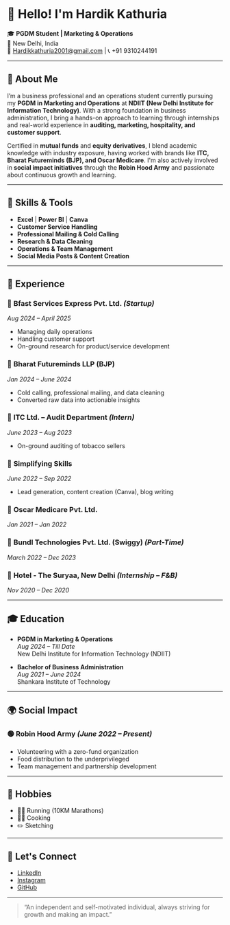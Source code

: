 # 👋 Hello! I'm Hardik Kathuria

🎓 **PGDM Student | Marketing & Operations**  
📍 New Delhi, India  
📧 Hardikkathuria2001@gmail.com | 📞 +91 9310244191

---

## 🚀 About Me

I’m a business professional and an operations student currently pursuing my **PGDM in Marketing and Operations** at **NDIIT (New Delhi Institute for Information Technology)**. With a strong foundation in business administration, I bring a hands-on approach to learning through internships and real-world experience in **auditing, marketing, hospitality, and customer support**.

Certified in **mutual funds** and **equity derivatives**, I blend academic knowledge with industry exposure, having worked with brands like **ITC, Bharat Futureminds (BJP), and Oscar Medicare**. I'm also actively involved in **social impact initiatives** through the **Robin Hood Army** and passionate about continuous growth and learning.

---

## 🧠 Skills & Tools

- **Excel** | **Power BI** | **Canva**
- **Customer Service Handling**
- **Professional Mailing & Cold Calling**
- **Research & Data Cleaning**
- **Operations & Team Management**
- **Social Media Posts & Content Creation**

---

## 💼 Experience

### 🔹 **Bfast Services Express Pvt. Ltd.** *(Startup)*  
*Aug 2024 – April 2025*  
- Managing daily operations  
- Handling customer support  
- On-ground research for product/service development

### 🔹 **Bharat Futureminds LLP (BJP)**  
*Jan 2024 – June 2024*  
- Cold calling, professional mailing, and data cleaning  
- Converted raw data into actionable insights

### 🔹 **ITC Ltd. – Audit Department** *(Intern)*  
*June 2023 – Aug 2023*  
- On-ground auditing of tobacco sellers

### 🔹 **Simplifying Skills**  
*June 2022 – Sep 2022*  
- Lead generation, content creation (Canva), blog writing

### 🔹 **Oscar Medicare Pvt. Ltd.**  
*Jan 2021 – Jan 2022*

### 🔹 **Bundl Technologies Pvt. Ltd. (Swiggy)** *(Part-Time)*  
*March 2022 – Dec 2023*

### 🔹 **Hotel - The Suryaa, New Delhi** *(Internship – F&B)*  
*Nov 2020 – Dec 2020*

---

## 🎓 Education

- **PGDM in Marketing & Operations**  
  *Aug 2024 – Till Date*  
  New Delhi Institute for Information Technology (NDIIT)

- **Bachelor of Business Administration**  
  *Aug 2021 – June 2024*  
  Shankara Institute of Technology

---

## 🌍 Social Impact

### 🟢 **Robin Hood Army** *(June 2022 – Present)*  
- Volunteering with a zero-fund organization  
- Food distribution to the underprivileged  
- Team management and partnership development

---

## 🎯 Hobbies

- 🏃‍♂️ Running (10KM Marathons)
- 👨‍🍳 Cooking
- ✏️ Sketching

---

## 🔗 Let's Connect

- [LinkedIn](https://www.linkedin.com/in/hardikkathuria)
- [Instagram](https://www.instagram.com/hardikkathuria2001)
- [GitHub](https://github.com/hardikkathuria2001)

---

> “An independent and self-motivated individual, always striving for growth and making an impact.”

